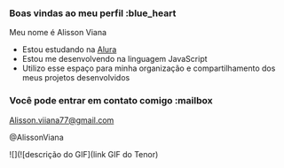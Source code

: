 ### Boas vindas ao meu perfil :blue_heart

Meu nome é Alisson Viana

- Estou estudando na [Alura](https://www.alura.com.br)
- Estou me desenvolvendo na linguagem JavaScript
- Utilizo esse espaço para minha organização e compartilhamento dos meus projetos desenvolvidos

### Você pode entrar em contato comigo :mailbox

Alisson.viiana77@gmail.com

@AlissonViana

![](![descrição do GIF](link GIF do Tenor)
